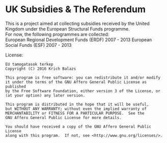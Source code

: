 # UK Subsidies & The Referendum

This is a project aimed at collecting subsidies received by the United Kingdom under the European Structural Funds programme.<br>
For now, the following programmes are collected:<br>
    European Regional Development Funds (ERDF) 2007 - 2013
    European Social Funds (ESF) 2007 - 2013

License:

    EU tamogatasok terkep
    Copyright (C) 2016 Krich Balazs

    This program is free software: you can redistribute it and/or modify
    it under the terms of the GNU Affero General Public License as published
    by the Free Software Foundation, either version 3 of the License, or
    (at your option) any later version.

    This program is distributed in the hope that it will be useful,
    but WITHOUT ANY WARRANTY; without even the implied warranty of
    MERCHANTABILITY or FITNESS FOR A PARTICULAR PURPOSE.  See the
    GNU Affero General Public License for more details.

    You should have received a copy of the GNU Affero General Public License
    along with this program.  If not, see <http://www.gnu.org/licenses/>.


